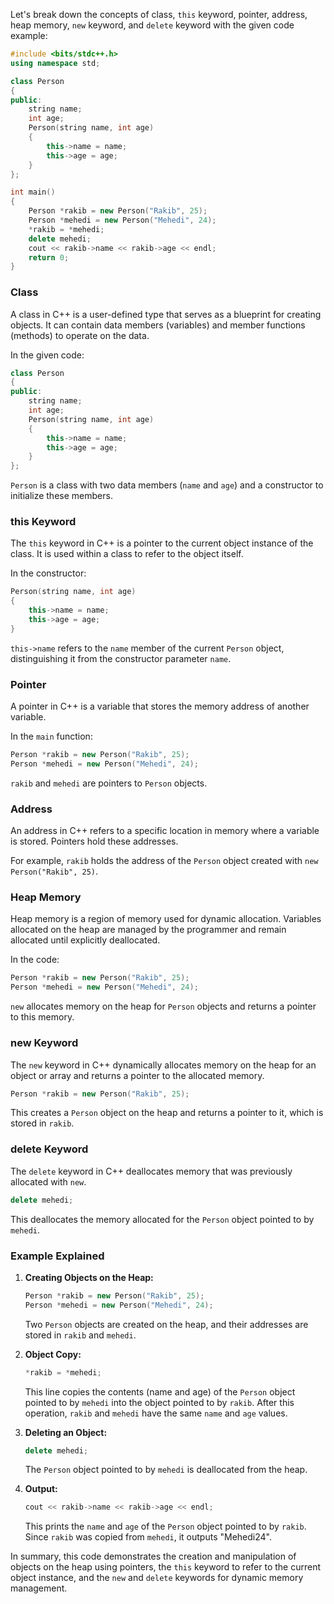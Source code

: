Let's break down the concepts of class, `this` keyword, pointer, address, heap memory, `new` keyword, and `delete` keyword with the given code example:

```cpp
#include <bits/stdc++.h>
using namespace std;

class Person
{
public:
    string name;
    int age;
    Person(string name, int age)
    {
        this->name = name;
        this->age = age;
    }
};

int main()
{
    Person *rakib = new Person("Rakib", 25);
    Person *mehedi = new Person("Mehedi", 24);
    *rakib = *mehedi;
    delete mehedi;
    cout << rakib->name << rakib->age << endl;
    return 0;
}
```

### Class

A class in C++ is a user-defined type that serves as a blueprint for creating objects. It can contain data members (variables) and member functions (methods) to operate on the data.

In the given code:

```cpp
class Person
{
public:
    string name;
    int age;
    Person(string name, int age)
    {
        this->name = name;
        this->age = age;
    }
};
```

`Person` is a class with two data members (`name` and `age`) and a constructor to initialize these members.

### this Keyword

The `this` keyword in C++ is a pointer to the current object instance of the class. It is used within a class to refer to the object itself.

In the constructor:

```cpp
Person(string name, int age)
{
    this->name = name;
    this->age = age;
}
```

`this->name` refers to the `name` member of the current `Person` object, distinguishing it from the constructor parameter `name`.

### Pointer

A pointer in C++ is a variable that stores the memory address of another variable.

In the `main` function:

```cpp
Person *rakib = new Person("Rakib", 25);
Person *mehedi = new Person("Mehedi", 24);
```

`rakib` and `mehedi` are pointers to `Person` objects.

### Address

An address in C++ refers to a specific location in memory where a variable is stored. Pointers hold these addresses.

For example, `rakib` holds the address of the `Person` object created with `new Person("Rakib", 25)`.

### Heap Memory

Heap memory is a region of memory used for dynamic allocation. Variables allocated on the heap are managed by the programmer and remain allocated until explicitly deallocated.

In the code:

```cpp
Person *rakib = new Person("Rakib", 25);
Person *mehedi = new Person("Mehedi", 24);
```

`new` allocates memory on the heap for `Person` objects and returns a pointer to this memory.

### new Keyword

The `new` keyword in C++ dynamically allocates memory on the heap for an object or array and returns a pointer to the allocated memory.

```cpp
Person *rakib = new Person("Rakib", 25);
```

This creates a `Person` object on the heap and returns a pointer to it, which is stored in `rakib`.

### delete Keyword

The `delete` keyword in C++ deallocates memory that was previously allocated with `new`.

```cpp
delete mehedi;
```

This deallocates the memory allocated for the `Person` object pointed to by `mehedi`.

### Example Explained

1. **Creating Objects on the Heap:**

   ```cpp
   Person *rakib = new Person("Rakib", 25);
   Person *mehedi = new Person("Mehedi", 24);
   ```

   Two `Person` objects are created on the heap, and their addresses are stored in `rakib` and `mehedi`.

2. **Object Copy:**

   ```cpp
   *rakib = *mehedi;
   ```

   This line copies the contents (name and age) of the `Person` object pointed to by `mehedi` into the object pointed to by `rakib`. After this operation, `rakib` and `mehedi` have the same `name` and `age` values.

3. **Deleting an Object:**

   ```cpp
   delete mehedi;
   ```

   The `Person` object pointed to by `mehedi` is deallocated from the heap.

4. **Output:**
   ```cpp
   cout << rakib->name << rakib->age << endl;
   ```
   This prints the `name` and `age` of the `Person` object pointed to by `rakib`. Since `rakib` was copied from `mehedi`, it outputs "Mehedi24".

In summary, this code demonstrates the creation and manipulation of objects on the heap using pointers, the `this` keyword to refer to the current object instance, and the `new` and `delete` keywords for dynamic memory management.
